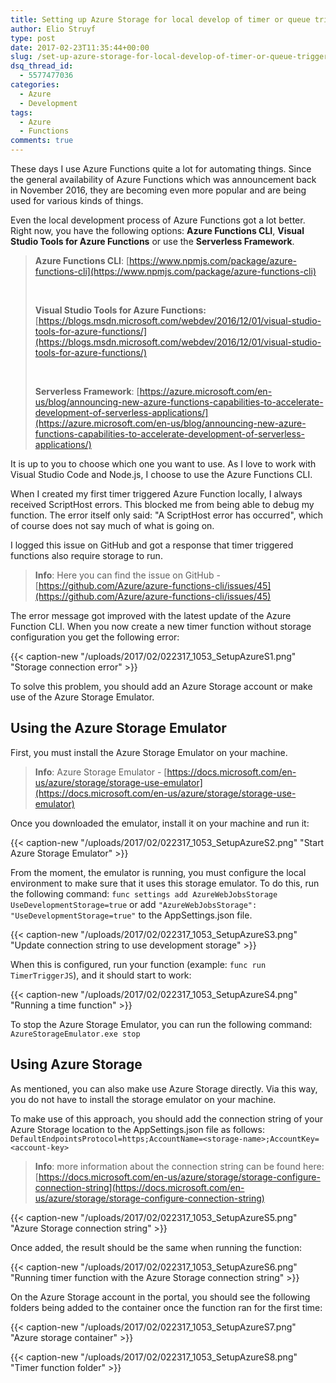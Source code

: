 ```yaml
---
title: Setting up Azure Storage for local develop of timer or queue triggered Azure Functions
author: Elio Struyf
type: post
date: 2017-02-23T11:35:44+00:00
slug: /set-up-azure-storage-for-local-develop-of-timer-or-queue-triggered-azure-functions/
dsq_thread_id:
  - 5577477036
categories:
  - Azure
  - Development
tags:
  - Azure
  - Functions
comments: true
---
```


These days I use Azure Functions quite a lot for automating things. Since the general availability of Azure Functions which was announcement back in November 2016, they are becoming even more popular and are being used for various kinds of things.

Even the local development process of Azure Functions got a lot better. Right now, you have the following options: **Azure Functions CLI**, **Visual Studio Tools for Azure Functions** or use the **Serverless Framework**.

> **Azure Functions CLI**: [https://www.npmjs.com/package/azure-functions-cli](https://www.npmjs.com/package/azure-functions-cli)
>
> &nbsp;
>
> **Visual Studio Tools for Azure Functions:**[https://blogs.msdn.microsoft.com/webdev/2016/12/01/visual-studio-tools-for-azure-functions/](https://blogs.msdn.microsoft.com/webdev/2016/12/01/visual-studio-tools-for-azure-functions/)
>
> &nbsp;
>
> **Serverless Framework**: [https://azure.microsoft.com/en-us/blog/announcing-new-azure-functions-capabilities-to-accelerate-development-of-serverless-applications/](https://azure.microsoft.com/en-us/blog/announcing-new-azure-functions-capabilities-to-accelerate-development-of-serverless-applications/)

It is up to you to choose which one you want to use. As I love to work with Visual Studio Code and Node.js, I choose to use the Azure Functions CLI.

When I created my first timer triggered Azure Function locally, I always received ScriptHost errors. This blocked me from being able to debug my function. The error itself only said: "A ScriptHost error has occurred", which of course does not say much of what is going on.

I logged this issue on GitHub and got a response that timer triggered functions also require storage to run.

> **Info**: Here you can find the issue on GitHub - [https://github.com/Azure/azure-functions-cli/issues/45](https://github.com/Azure/azure-functions-cli/issues/45)

The error message got improved with the latest update of the Azure Function CLI. When you now create a new timer function without storage configuration you get the following error:

{{< caption-new "/uploads/2017/02/022317_1053_SetupAzureS1.png" "Storage connection error" >}}

To solve this problem, you should add an Azure Storage account or make use of the Azure Storage Emulator.

## Using the Azure Storage Emulator

First, you must install the Azure Storage Emulator on your machine.

> **Info**: Azure Storage Emulator - [https://docs.microsoft.com/en-us/azure/storage/storage-use-emulator](https://docs.microsoft.com/en-us/azure/storage/storage-use-emulator)

Once you downloaded the emulator, install it on your machine and run it:

{{< caption-new "/uploads/2017/02/022317_1053_SetupAzureS2.png" "Start Azure Storage Emulator" >}}

From the moment, the emulator is running, you must configure the local environment to make sure that it uses this storage emulator. To do this, run the following command: `func settings add AzureWebJobsStorage UseDevelopmentStorage=true` or add `"AzureWebJobsStorage": "UseDevelopmentStorage=true"` to the AppSettings.json file.

{{< caption-new "/uploads/2017/02/022317_1053_SetupAzureS3.png" "Update connection string to use development storage" >}}

When this is configured, run your function (example: `func run TimerTriggerJS`), and it should start to work:

{{< caption-new "/uploads/2017/02/022317_1053_SetupAzureS4.png" "Running a time function" >}}

To stop the Azure Storage Emulator, you can run the following command: `AzureStorageEmulator.exe stop`

## Using Azure Storage

As mentioned, you can also make use Azure Storage directly. Via this way, you do not have to install the storage emulator on your machine.

To make use of this approach, you should add the connection string of your Azure Storage location to the AppSettings.json file as follows: `DefaultEndpointsProtocol=https;AccountName=<storage-name>;AccountKey=<account-key>`

> **Info**: more information about the connection string can be found here: [https://docs.microsoft.com/en-us/azure/storage/storage-configure-connection-string](https://docs.microsoft.com/en-us/azure/storage/storage-configure-connection-string)

{{< caption-new "/uploads/2017/02/022317_1053_SetupAzureS5.png" "Azure Storage connection string" >}}

Once added, the result should be the same when running the function:

{{< caption-new "/uploads/2017/02/022317_1053_SetupAzureS6.png" "Running timer function with the Azure Storage connection string" >}}

On the Azure Storage account in the portal, you should see the following folders being added to the container once the function ran for the first time:

{{< caption-new "/uploads/2017/02/022317_1053_SetupAzureS7.png" "Azure storage container" >}}

{{< caption-new "/uploads/2017/02/022317_1053_SetupAzureS8.png" "Timer function folder" >}}